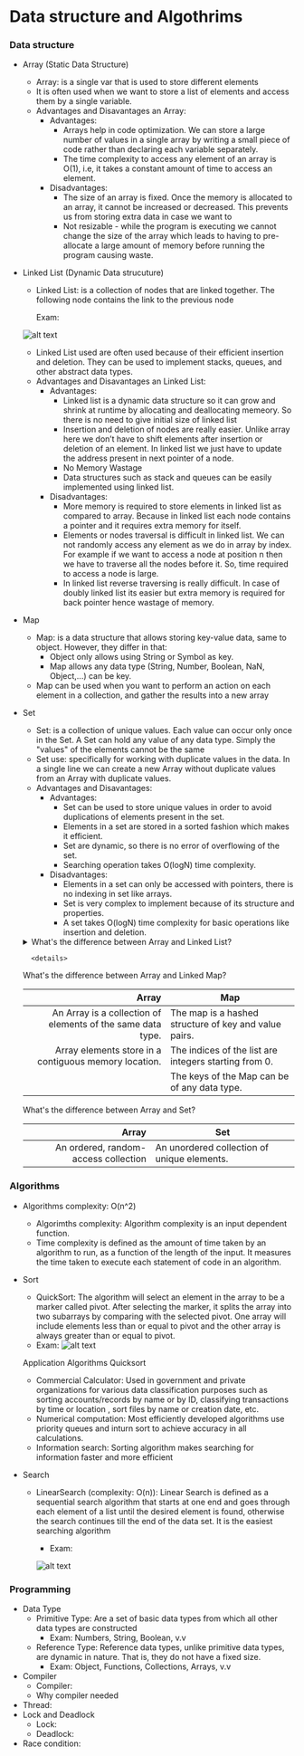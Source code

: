 # Data structure and Algothrims

### Data structure 
- Array (Static Data Structure)
    - Array: is a single var that is used to store different elements
    - It is often used when we want to store a list of elements and access them by a single variable.
    - Advantages and Disavantages an Array:
        - Advantages: 
            - Arrays help in code optimization. We can store a large number of values in a single array by writing a small piece of code rather than declaring each variable separately.
            - The time complexity to access any element of an array is O(1), i.e, it takes a constant amount of time to access an element.
        - Disadvantages:
            - The size of an array is fixed. Once the memory is allocated to an array, it cannot be increased or decreased. This prevents us from storing extra data in case we want to
            - Not resizable - while the program is executing we cannot change the size of the array which leads to having to pre-allocate a large amount of memory before running the program causing waste.

- Linked List (Dynamic Data strucuture)
    - Linked List: is a collection of nodes that are linked together. The following node contains the link to the previous node

        Exam:
    
     ![alt text](https://media.geeksforgeeks.org/wp-content/cdn-uploads/gq/2013/03/Linkedlist.png)
    
    - Linked List used are often used because of their efficient insertion and deletion. They can be used to implement stacks, queues, and other abstract data types.
    - Advantages and Disavantages an Linked List:
        - Advantages:
            - Linked list is a dynamic data structure so it can grow and shrink at runtime by allocating and deallocating memeory. So there is no need to give initial size of linked list
            - Insertion and deletion of nodes are really easier. Unlike array here we don’t have to shift elements after insertion or deletion of an element. In linked list we just have to update the address present in next pointer of a node.
            - No Memory Wastage
            - Data structures such as stack and queues can be easily implemented using linked list.
        - Disadvantages:
            - More memory is required to store elements in linked list as compared to array. Because in linked list each node contains a pointer and it requires extra memory for itself.
            - Elements or nodes traversal is difficult in linked list. We can not randomly access any element as we do in array by index. For example if we want to access a node at position n then we have to traverse all the nodes before it. So, time required to access a node is large.
            - In linked list reverse traversing is really difficult. In case of doubly linked list its easier but extra memory is required for back pointer hence wastage of memory.

- Map
    - Map: is a data structure that allows storing key-value data, same to object. However, they differ in that:
        - Object only allows using String or Symbol as key.
        - Map allows any data type (String, Number, Boolean, NaN, Object,...) can be key.
    - Map can be used when you want to perform an action on each element in a collection, and gather the results into a new array

- Set 
    - Set: is a collection of unique values. Each value can occur only once in the Set. A Set can hold any value of any data type. Simply the "values" of the elements cannot be the same
    - Set use: specifically for working with duplicate values in the data. In a single line we can create a new Array without duplicate values from an Array with duplicate values.
    - Advantages and Disavantages:
        - Advantages: 
            - Set can be used to store unique values in order to avoid duplications of elements present in the set.
            - Elements in a set are stored in a sorted fashion which makes it efficient.
            - Set are dynamic, so there is no error of overflowing of the set.
            - Searching operation takes O(logN) time complexity.
        - Disadvantages:
            - Elements in a set can only be accessed with pointers, there is no indexing in set like arrays.
            - Set is very complex to implement because of its structure and properties.
            - A set takes O(logN) time complexity for basic operations like insertion and deletion.

    <details>

    <summary>What's the difference between Array and Linked List?</summary>

    | Array | Linked List |
    |-----:|-----------|
    |An array is a collection of elements of a similar data type. |A linked list is a collection of objects known as a node where node consists of two parts, i.e., data and address.|
    |Array elements store in a contiguous memory location. |Linked list elements can be stored anywhere in the memory or randomly stored. |
  
    
    </details>

        <details>
    <summary>What's the difference between Array and Linked Map?</summary>

    | Array | Map |
    |-----:|-----------|
    |An Array is a collection of elements of the same data type.|The map is a hashed structure of key and value pairs.|
    |Array elements store in a contiguous memory location. |The indices of the list are integers starting from 0.|
    ||The keys of the Map can be of any data type.|
    
    </details>

    <sumary>What's the difference between Array and Set?</sumary>

     | Array | Set |
    |-----:|-----------|
    |An ordered, random-access collection|An unordered collection of unique elements.|

    </detail>

### Algorithms

- Algorithms complexity: O(n^2)
    - Algorimths complexity: Algorithm complexity is an input dependent function. 
    - Time complexity is defined as the amount of time taken by an algorithm to run, as a function of the length of the input. It measures the time taken to execute each statement of code in an algorithm.
- Sort
    - QuickSort: The algorithm will select an element in the array to be a marker called pivot. After selecting the marker, it splits the array into two subarrays by comparing with the selected pivot. One array will include elements less than or equal to pivot and the other array is always greater than or equal to pivot.
    - Exam:
    ![alt text](https://wiki.tino.org/wp-content/uploads/2021/07/word-image-1266.png)

    </details>

    <sumary>Application Algorithms Quicksort</sumary>

    - Commercial Calculator: Used in government and private organizations for various data classification purposes such as sorting accounts/records by name or by ID, classifying transactions by time or location , sort files by name or creation date, etc.
    - Numerical computation: Most efficiently developed algorithms use priority queues and inturn sort to achieve accuracy in all calculations.
    - Information search: Sorting algorithm makes searching for information faster and more efficient

    </detail>
    

- Search
    - LinearSearch (complexity: O(n)): Linear Search is defined as a sequential search algorithm that starts at one end and goes through each element of a list until the desired element is found, otherwise the search continues till the end of the data set. It is the easiest searching algorithm
        - Exam:

        ![alt text](https://media.geeksforgeeks.org/wp-content/cdn-uploads/Linear-Search.png)

### Programming
- Data Type
    - Primitive Type: Are a set of basic data types from which all other data types are constructed
        - Exam: Numbers, String, Boolean, v.v
    - Reference Type: Reference data types, unlike primitive data types, are dynamic in nature. That is, they do not have a fixed size.
        - Exam: Object, Functions, Collections, Arrays, v.v
- Compiler
    - Compiler:
    - Why compiler needed
- Thread: 
- Lock and Deadlock
    - Lock:
    - Deadlock:
- Race condition: 
    